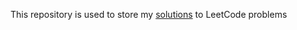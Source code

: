 This repository is used to store my [solutions](https://leetcode.com/Spacerulerwill/) to LeetCode problems
